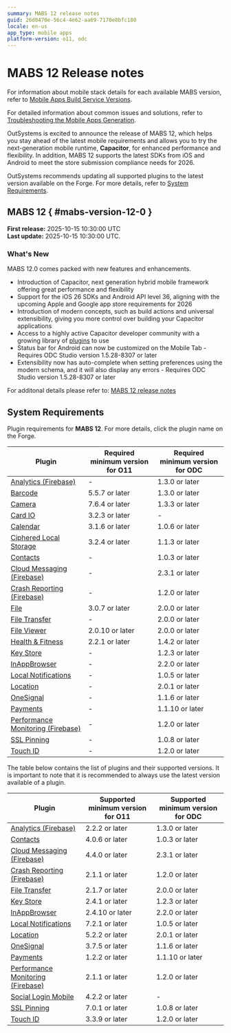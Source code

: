 ```yaml
---
summary: MABS 12 release notes
guid: 26d0470e-56c4-4e62-aa69-7170e8bfc180
locale: en-us
app_type: mobile apps
platform-version: o11, odc
---
```


# MABS 12 Release notes

<div class="info" markdown="1">

For information about mobile stack details for each available MABS version, refer to [Mobile Apps Build Service Versions](mabs-versions.md).

For detailed information about common issues and solutions, refer to [Troubleshooting the Mobile Apps Generation](../../troubleshooting/application-development/troubleshoot-mobile-apps-generation.md).

</div>

OutSystems is excited to announce the release of MABS 12, which helps you stay ahead of the latest mobile requirements and allows you to try the next-generation mobile runtime, **Capacitor**, for enhanced performance and flexibility. In addition, MABS 12 supports the latest SDKs from iOS and Android to meet the store submission compliance needs for 2026. 


<div class="warning" markdown="1">

OutSystems recommends updating all supported plugins to the latest version available on the Forge. For more details, refer to [System Requirements](#system-requirements).

</div>

## MABS 12 { #mabs-version-12-0 }

<div class="info" markdown="1">

**First release:** 2025-10-15 10:30:00 UTC<br />
**Last update:** 2025-10-15 10:30:00 UTC.

</div>

### What's New

MABS 12.0 comes packed with new features and enhancements.

- Introduction of Capacitor, next generation hybrid mobile framework offering great performance and flexibility
- Support for the iOS 26 SDKs and Android API level 36, aligning with the upcoming Apple and Google app store requirements for 2026
- Introduction of modern concepts, such as build actions and universal extensibility, giving you more control over building your Capacitor applications
- Access to a highly active Capacitor developer community with a growing library of [plugins](https://capacitorjs.com/docs/plugins) to use
- Status bar for Android can now be customized on the Mobile Tab - Requires ODC Studio version 1.5.28-8307 or later
- Extensibility now has auto-complete when setting preferences using the modern schema, and it will also display any errors - Requires ODC Studio version 1.5.28-8307 or later

For additonal details please refer to: [MABS 12 release notes](../../release-notes/mabs/12/12.0/12.0.md)

## System Requirements

Plugin requirements for **MABS 12**. For more details, click the plugin name on the Forge.

|Plugin|Required minimum version for O11|Required minimum version for ODC|
|---|---|---|
|[Analytics (Firebase)](https://www.outsystems.com/forge/component-versions/10704)|-|1.3.0 or later|
|[Barcode](https://www.outsystems.com/forge/component-versions/1403)|5.5.7 or later|1.3.0 or later|
|[Camera](https://www.outsystems.com/forge/component-versions/1390)|7.6.4 or later|1.3.3 or later|
|[Card IO](https://www.outsystems.com/forge/component-versions/1438)|3.2.3 or later|-|
|[Calendar](https://www.outsystems.com/forge/component-versions/1566)|3.1.6 or later|1.0.6 or later|
|[Ciphered Local Storage](https://www.outsystems.com/forge/component-versions/1500)|3.2.4 or later|1.1.3 or later|
|[Contacts](https://www.outsystems.com/forge/component-versions/1394)|-|1.0.3 or later|
|[Cloud Messaging (Firebase)](https://www.outsystems.com/forge/component-versions/12174)|-|2.3.1 or later|
|[Crash Reporting (Firebase)](https://www.outsystems.com/forge/component-versions/10705)|-|1.2.0 or later|
|[File](https://www.outsystems.com/forge/component-versions/1633)|3.0.7 or later|2.0.0 or later|
|[File Transfer](https://www.outsystems.com/forge/component-versions/1409)|-|2.0.0 or later|
|[File Viewer](https://www.outsystems.com/forge/component-versions/1606)|2.0.10 or later|2.0.0 or later|
|[Health & Fitness](https://www.outsystems.com/forge/component-versions/11715)|2.2.1 or later|1.4.2 or later|
|[Key Store](https://www.outsystems.com/forge/component-versions/1550)|-|1.2.3 or later|
|[InAppBrowser](https://www.outsystems.com/forge/component-versions/1558)|-|2.2.0 or later|
|[Local Notifications](https://www.outsystems.com/forge/component-overview/1541/local-notifications-plugin)|-|1.0.5 or later|
|[Location](https://www.outsystems.com/forge/component-overview/1395/location-plugin)|-|2.0.1 or later|
|[OneSignal](https://www.outsystems.com/forge/component-versions/2119)|-|1.1.6 or later|
|[Payments](https://www.outsystems.com/forge/component-versions/13678)|-|1.1.10 or later|
|[Performance Monitoring (Firebase)](https://www.outsystems.com/forge/component-versions/10706)|-|1.2.0 or later|
|[SSL Pinning](https://www.outsystems.com/forge/component-versions/1873)|-|1.0.8 or later|
|[Touch ID](https://www.outsystems.com/forge/component-versions/1431)|-|1.2.0 or later|

The table below contains the list of plugins and their supported versions. It is important to note that it is recommended to always use the latest version available of a plugin.

|Plugin|Supported minimum version for O11|Supported minimum version for ODC|
|---|---|---|
|[Analytics (Firebase)](https://www.outsystems.com/forge/component-versions/10704)|2.2.2 or later|1.3.0 or later|
|[Contacts](https://www.outsystems.com/forge/component-versions/1394)|4.0.6 or later|1.0.3 or later|
|[Cloud Messaging (Firebase)](https://www.outsystems.com/forge/component-versions/12174)|4.4.0 or later|2.3.1 or later|
|[Crash Reporting (Firebase)](https://www.outsystems.com/forge/component-versions/10705)|2.1.1 or later|1.2.0 or later|
|[File Transfer](https://www.outsystems.com/forge/component-versions/1409)|2.1.7 or later|2.0.0 or later|
|[Key Store](https://www.outsystems.com/forge/component-versions/1550)|2.4.1 or later|1.2.3 or later|
|[InAppBrowser](https://www.outsystems.com/forge/component-versions/1558)|2.4.10 or later|2.2.0 or later|
|[Local Notifications](https://www.outsystems.com/forge/component-overview/1541/local-notifications-plugin)|7.2.1 or later|1.0.5 or later|
|[Location](https://www.outsystems.com/forge/component-overview/1395/location-plugin)|5.2.2 or later|2.0.1 or later|
|[OneSignal](https://www.outsystems.com/forge/component-versions/2119)|3.7.5 or later|1.1.6 or later|
|[Payments](https://www.outsystems.com/forge/component-versions/13678)|1.2.2 or later|1.1.10 or later|
|[Performance Monitoring (Firebase)](https://www.outsystems.com/forge/component-versions/10706)|2.1.1 or later|1.2.0 or later|
|[Social Login Mobile](https://www.outsystems.com/forge/component-versions/7895)|4.2.2 or later|-|
|[SSL Pinning](https://www.outsystems.com/forge/component-versions/1873)|7.0.1 or later|1.0.8 or later|
|[Touch ID](https://www.outsystems.com/forge/component-versions/1431)|3.3.9 or later|1.2.0 or later|
